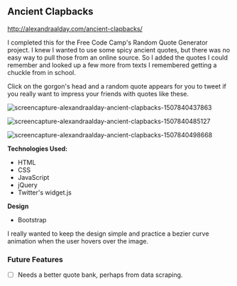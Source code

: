 ## Ancient Clapbacks
http://alexandraalday.com/ancient-clapbacks/

I completed this for the Free Code Camp's Random Quote Generator project. I knew I wanted to use some spicy ancient quotes, but there was no easy way to pull those from an online source. So I added the quotes I could remember and looked up a few more from texts I remembered getting a chuckle from in school. 

Click on the gorgon's head and a random quote appears for you to tweet if you really want to impress your friends with quotes like these. 


![screencapture-alexandraalday-ancient-clapbacks-1507840437863](https://user-images.githubusercontent.com/17508245/31518167-3707a01c-af53-11e7-8e5c-1c7b279e4619.png)

![screencapture-alexandraalday-ancient-clapbacks-1507840485127](https://user-images.githubusercontent.com/17508245/31518168-385a9370-af53-11e7-9060-b4304895e390.png)

![screencapture-alexandraalday-ancient-clapbacks-1507840498668](https://user-images.githubusercontent.com/17508245/31518170-39c0dc88-af53-11e7-8d63-1e08ecf4801b.png)


**Technologies Used:** 
* HTML
* CSS 
* JavaScript
* jQuery
* Twitter's widget.js

**Design**
* Bootstrap

I really wanted to keep the design simple and practice a bezier curve animation when the user hovers over the image. 

### Future Features 
 - [ ] Needs a better quote bank, perhaps from data scraping. 

